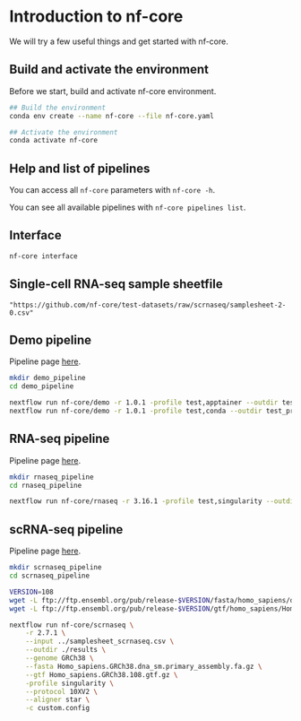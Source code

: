# Introduction to nf-core #

We will try a few useful things and get started with nf-core.

## Build and activate the environment ##

Before we start, build and activate nf-core environment.

```bash
## Build the environment
conda env create --name nf-core --file nf-core.yaml

## Activate the environment
conda activate nf-core
```

## Help and list of pipelines ##

You can access all ```nf-core``` parameters with ```nf-core -h```.

You can see all available pipelines with ```nf-core pipelines list```.

## Interface ##

```bash
nf-core interface
```

## Single-cell RNA-seq sample sheetfile ##

```
"https://github.com/nf-core/test-datasets/raw/scrnaseq/samplesheet-2-0.csv"
```

## Demo pipeline ##

Pipeline page [here](https://nf-co.re/demo/1.0.1/).

```bash
mkdir demo_pipeline
cd demo_pipeline

nextflow run nf-core/demo -r 1.0.1 -profile test,apptainer --outdir test_profile
nextflow run nf-core/demo -r 1.0.1 -profile test,conda --outdir test_profile
```

## RNA-seq pipeline ##

Pipeline page [here](https://nf-co.re/rnaseq/3.17.0/).

```bash
mkdir rnaseq_pipeline
cd rnaseq_pipeline

nextflow run nf-core/rnaseq -r 3.16.1 -profile test,singularity --outdir test_profile

```

## scRNA-seq pipeline ##

Pipeline page [here](https://nf-co.re/scrnaseq/2.7.1/).

```bash
mkdir scrnaseq_pipeline
cd scrnaseq_pipeline

VERSION=108
wget -L ftp://ftp.ensembl.org/pub/release-$VERSION/fasta/homo_sapiens/dna/Homo_sapiens.GRCh38.dna_sm.primary_assembly.fa.gz
wget -L ftp://ftp.ensembl.org/pub/release-$VERSION/gtf/homo_sapiens/Homo_sapiens.GRCh38.$VERSION.gtf.gz

nextflow run nf-core/scrnaseq \
    -r 2.7.1 \
    --input ../samplesheet_scrnaseq.csv \
    --outdir ./results \
    --genome GRCh38 \
    --fasta Homo_sapiens.GRCh38.dna_sm.primary_assembly.fa.gz \
    --gtf Homo_sapiens.GRCh38.108.gtf.gz \
    -profile singularity \
    --protocol 10XV2 \
    --aligner star \
    -c custom.config

```